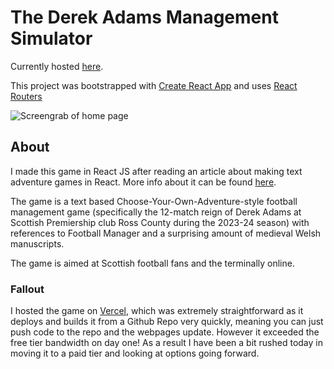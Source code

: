 # The Derek Adams Management Simulator

Currently hosted [here](https://derek-adams-simulator.vercel.app/).

This project was bootstrapped with [Create React App](https://github.com/facebook/create-react-app) and uses [React Routers](https://reactrouter.com/en/main)

![Screengrab of home page](https://github.com/aagb1884/derek_adams_simulator/assets/113289014/e6bb9856-4b61-4820-85ac-d0fbe48c2ab3)

## About

I made this game in React JS after reading an article about making text adventure games in React. More info about it can be found [here](https://medium.com/@dimterion/making-an-interactive-text-adventure-game-with-react-779667cca2cb).

The game is a text based Choose-Your-Own-Adventure-style football management game (specifically the 12-match reign of Derek Adams at Scottish Premiership club Ross County during the 2023-24 season) with references to Football Manager and a surprising amount of medieval Welsh manuscripts.

The game is aimed at Scottish football fans and the terminally online.

### Fallout

I hosted the game on [Vercel](https://vercel.com/), which was extremely straightforward as it deploys and builds it from a Github Repo very quickly, meaning you can just push code to the repo and the webpages update. However it exceeded the free tier bandwidth on day one! As a result I have been a bit rushed today in moving it to a paid tier and looking at options going forward. 
